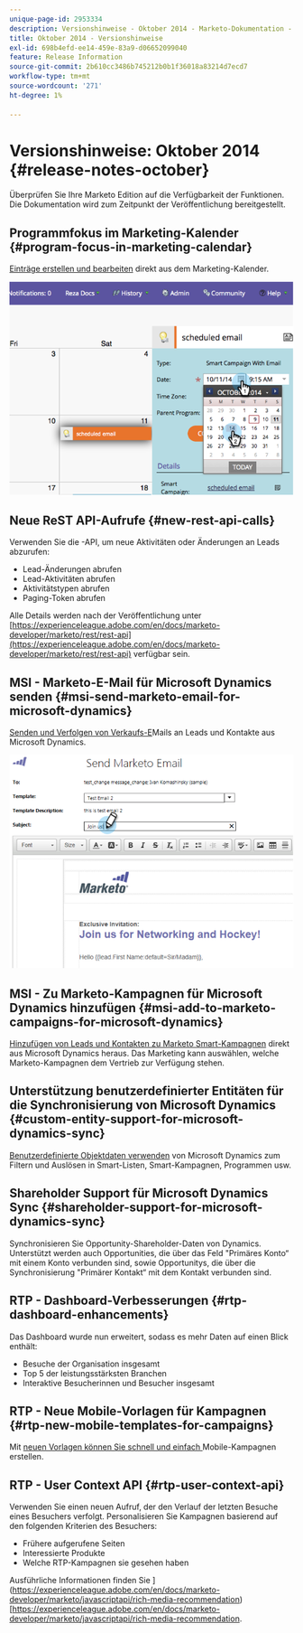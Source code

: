 ```yaml
---
unique-page-id: 2953334
description: Versionshinweise - Oktober 2014 - Marketo-Dokumentation - Produktdokumentation
title: Oktober 2014 - Versionshinweise
exl-id: 698b4efd-ee14-459e-83a9-d06652099040
feature: Release Information
source-git-commit: 2b610cc3486b745212b0b1f36018a83214d7ecd7
workflow-type: tm+mt
source-wordcount: '271'
ht-degree: 1%

---
```


# Versionshinweise: Oktober 2014 {#release-notes-october}

Überprüfen Sie Ihre Marketo Edition auf die Verfügbarkeit der Funktionen. Die Dokumentation wird zum Zeitpunkt der Veröffentlichung bereitgestellt.

## Programmfokus im Marketing-Kalender {#program-focus-in-marketing-calendar}

[Einträge erstellen und bearbeiten](/help/marketo/product-docs/core-marketo-concepts/marketing-calendar/understanding-the-calendar/understand-enable-program-focus.md) direkt aus dem Marketing-Kalender.

![](assets/image2014-10-20-11-3a48-3a51.png)

## Neue ReST API-Aufrufe {#new-rest-api-calls}

Verwenden Sie die -API, um neue Aktivitäten oder Änderungen an Leads abzurufen:

* Lead-Änderungen abrufen
* Lead-Aktivitäten abrufen
* Aktivitätstypen abrufen
* Paging-Token abrufen

Alle Details werden nach der Veröffentlichung unter [https://experienceleague.adobe.com/en/docs/marketo-developer/marketo/rest/rest-api](https://experienceleague.adobe.com/en/docs/marketo-developer/marketo/rest/rest-api) verfügbar sein.

## MSI - Marketo-E-Mail für Microsoft Dynamics senden {#msi-send-marketo-email-for-microsoft-dynamics}

[Senden und Verfolgen von Verkaufs-E](/help/marketo/product-docs/marketo-sales-insight/msi-for-microsoft-dynamics/setting-up-and-using/send-a-marketo-sales-email-from-microsoft-dynamics.md)Mails an Leads und Kontakte aus Microsoft Dynamics.

![](assets/image2014-10-20-11-3a49-3a25.png)

## MSI - Zu Marketo-Kampagnen für Microsoft Dynamics hinzufügen {#msi-add-to-marketo-campaigns-for-microsoft-dynamics}

[Hinzufügen von Leads und Kontakten zu Marketo Smart-Kampagnen](/help/marketo/product-docs/marketo-sales-insight/msi-for-microsoft-dynamics/setting-up-and-using/add-a-lead-contact-to-a-marketo-campaign-from-microsoft-dynamics.md) direkt aus Microsoft Dynamics heraus. Das Marketing kann auswählen, welche Marketo-Kampagnen dem Vertrieb zur Verfügung stehen.

## Unterstützung benutzerdefinierter Entitäten für die Synchronisierung von Microsoft Dynamics {#custom-entity-support-for-microsoft-dynamics-sync}

[Benutzerdefinierte Objektdaten verwenden](/help/marketo/product-docs/crm-sync/microsoft-dynamics-sync/microsoft-dynamics-sync-details/enable-sync-for-a-custom-entity.md) von Microsoft Dynamics zum Filtern und Auslösen in Smart-Listen, Smart-Kampagnen, Programmen usw.

## Shareholder Support für Microsoft Dynamics Sync {#shareholder-support-for-microsoft-dynamics-sync}

Synchronisieren Sie Opportunity-Shareholder-Daten von Dynamics. Unterstützt werden auch Opportunities, die über das Feld &quot;Primäres Konto“ mit einem Konto verbunden sind, sowie Opportunitys, die über die Synchronisierung &quot;Primärer Kontakt“ mit dem Kontakt verbunden sind.

## RTP - Dashboard-Verbesserungen {#rtp-dashboard-enhancements}

Das Dashboard wurde nun erweitert, sodass es mehr Daten auf einen Blick enthält:

* Besuche der Organisation insgesamt
* Top 5 der leistungsstärksten Branchen
* Interaktive Besucherinnen und Besucher insgesamt

## RTP - Neue Mobile-Vorlagen für Kampagnen {#rtp-new-mobile-templates-for-campaigns}

Mit [ neuen Vorlagen können Sie schnell und einfach ](/help/marketo/product-docs/web-personalization/using-templates/using-templates-to-create-web-campaigns.md) Mobile-Kampagnen erstellen.

## RTP - User Context API {#rtp-user-context-api}

Verwenden Sie einen neuen Aufruf, der den Verlauf der letzten Besuche eines Besuchers verfolgt. Personalisieren Sie Kampagnen basierend auf den folgenden Kriterien des Besuchers:

* Frühere aufgerufene Seiten
* Interessierte Produkte
* Welche RTP-Kampagnen sie gesehen haben

Ausführliche Informationen finden Sie ](https://experienceleague.adobe.com/en/docs/marketo-developer/marketo/javascriptapi/rich-media-recommendation) [https://experienceleague.adobe.com/en/docs/marketo-developer/marketo/javascriptapi/rich-media-recommendation.
